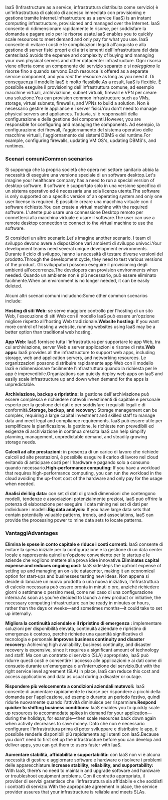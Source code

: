 <span data-ttu-id="e130a-101">IaaS (Infrastructure as a service, infrastruttura distribuita come servizio) è un'infrastruttura di calcolo di accesso immediato con provisioning e gestione tramite Internet.</span><span class="sxs-lookup"><span data-stu-id="e130a-101">Infrastructure as a service (IaaS) is an instant computing infrastructure, provisioned and managed over the Internet.</span></span> <span data-ttu-id="e130a-102">IaaS consente di ridimensionare rapidamente le risorse, per soddisfare la domanda e pagare solo per le risorse usate.</span><span class="sxs-lookup"><span data-stu-id="e130a-102">IaaS enables you to quickly scale resources to meet demand and only pay for what you use.</span></span> <span data-ttu-id="e130a-103">IaaS consente di evitare i costi e le complicazioni legati all'acquisto e alla gestione di server fisici propri e di altri elementi dell'infrastruttura del data center.</span><span class="sxs-lookup"><span data-stu-id="e130a-103">IaaS avoids the expense and complexity of buying and managing your own physical servers and other datacenter infrastructure.</span></span> <span data-ttu-id="e130a-104">Ogni risorsa viene offerta come un componente del servizio separato e si *noleggiano* le risorse fino a quando servono.</span><span class="sxs-lookup"><span data-stu-id="e130a-104">Each resource is offered as a separate service component, and you *rent* the resource as long as you need it.</span></span> <span data-ttu-id="e130a-105">Di conseguenza il modello IaaS è molto flessibile.</span><span class="sxs-lookup"><span data-stu-id="e130a-105">As a result, IaaS is flexible.</span></span> <span data-ttu-id="e130a-106">È possibile eseguire il provisioning dell'infrastruttura comune, ad esempio macchine virtuali, archiviazione, subnet virtuali, firewall e VPN per creare una soluzione.</span><span class="sxs-lookup"><span data-stu-id="e130a-106">You can provision common infrastructure such as VMs, storage, virtual subnets, firewalls, and VPNs to build a solution.</span></span> <span data-ttu-id="e130a-107">Non è necessario gestire le appliance e i server fisici.</span><span class="sxs-lookup"><span data-stu-id="e130a-107">You don't need to manage physical servers and appliances.</span></span> <span data-ttu-id="e130a-108">Tuttavia, si è responsabili della configurazione e della gestione dei componenti.</span><span class="sxs-lookup"><span data-stu-id="e130a-108">However, you are responsible for configuring and managing the components.</span></span> <span data-ttu-id="e130a-109">Ad esempio, la configurazione dei firewall, l'aggiornamento del sistema operativo delle macchine virtuali, l'aggiornamento dei sistemi DBMS e dei runtime.</span><span class="sxs-lookup"><span data-stu-id="e130a-109">For example, configuring firewalls, updating VM OS's, updating DBMS's, and runtimes.</span></span>

### <a name="common-scenarios"></a><span data-ttu-id="e130a-110">Scenari comuni</span><span class="sxs-lookup"><span data-stu-id="e130a-110">Common scenarios</span></span> 

<span data-ttu-id="e130a-111">Si supponga che la propria società che opera nel settore sanitario abbia la necessità di eseguire una versione speciale di un software desktop.</span><span class="sxs-lookup"><span data-stu-id="e130a-111">Let's imagine your healthcare company has a need to run a special version of desktop software.</span></span> <span data-ttu-id="e130a-112">Il software è supportato solo in una versione specifica di un sistema operativo ed è necessaria una sola licenza utente.</span><span class="sxs-lookup"><span data-stu-id="e130a-112">The software is only supported on a specific version of an operating system and only one user license is required.</span></span> <span data-ttu-id="e130a-113">È possibile creare una macchina virtuale con il software richiesto.</span><span class="sxs-lookup"><span data-stu-id="e130a-113">You can create a virtual machine with the required software.</span></span> <span data-ttu-id="e130a-114">L'utente può usare una connessione Desktop remoto per connettersi alla macchina virtuale e usare il software.</span><span class="sxs-lookup"><span data-stu-id="e130a-114">The user can use a remote desktop connection to connect to the virtual machine to use the software.</span></span>

<span data-ttu-id="e130a-115">Si consideri un altro scenario.</span><span class="sxs-lookup"><span data-stu-id="e130a-115">Let's imagine another scenario.</span></span> <span data-ttu-id="e130a-116">I team di sviluppo devono avere a disposizione vari ambienti di sviluppo univoci.</span><span class="sxs-lookup"><span data-stu-id="e130a-116">Your development teams need several unique development environments.</span></span> <span data-ttu-id="e130a-117">Durante il ciclo di sviluppo, hanno la necessità di testare diverse versioni del prodotto.</span><span class="sxs-lookup"><span data-stu-id="e130a-117">Through the development cycle, they need to test various versions of the product.</span></span> <span data-ttu-id="e130a-118">Gli sviluppatori possono eseguire il provisioning degli ambienti all'occorrenza.</span><span class="sxs-lookup"><span data-stu-id="e130a-118">The developers can provision environments when needed.</span></span> <span data-ttu-id="e130a-119">Quando un ambiente non è più necessario, può essere eliminato facilmente.</span><span class="sxs-lookup"><span data-stu-id="e130a-119">When an environment is no longer needed, it can be easily deleted.</span></span>

<span data-ttu-id="e130a-120">Alcuni altri scenari comuni includono:</span><span class="sxs-lookup"><span data-stu-id="e130a-120">Some other common scenarios include:</span></span>

<span data-ttu-id="e130a-121">**Hosting di siti Web:** se serve maggiore controllo per l'hosting di un sito Web, l'esecuzione di siti Web con il modello IaaS può essere un'opzione migliore rispetto all'hosting Web tradizionale.</span><span class="sxs-lookup"><span data-stu-id="e130a-121">**Website hosting:** If you want more control of hosting a website, running websites using IaaS may be a better option than traditional web hosting.</span></span>

<span data-ttu-id="e130a-122">**App Web:** IaaS fornisce tutta l'infrastruttura per supportare le app Web, tra cui archiviazione, server Web e server applicazioni e risorse di rete.</span><span class="sxs-lookup"><span data-stu-id="e130a-122">**Web apps:** IaaS provides all the infrastructure to support web apps, including storage, web and application servers, and networking resources.</span></span> <span data-ttu-id="e130a-123">Le organizzazioni possono distribuire rapidamente app Web con il modello IaaS e ridimensionare facilmente l'infrastruttura quando la richiesta per le app è imprevedibile.</span><span class="sxs-lookup"><span data-stu-id="e130a-123">Organizations can quickly deploy web apps on IaaS and easily scale infrastructure up and down when demand for the apps is unpredictable.</span></span>

<span data-ttu-id="e130a-124">**Archiviazione, backup e ripristino:** la gestione dell'archiviazione può essere complessa e richiedere notevoli investimenti di capitale e personale esperto per la gestione dei dati e per soddisfare i requisiti legali e di conformità.</span><span class="sxs-lookup"><span data-stu-id="e130a-124">**Storage, backup, and recovery:** Storage management can be complex, requiring a large capital investment and skilled staff to manage data and meet legal and compliance requirements.</span></span> <span data-ttu-id="e130a-125">IaaS può essere utile per semplificare la pianificazione, la gestione, le richieste non prevedibili ed esigenze di archiviazione in continua crescita.</span><span class="sxs-lookup"><span data-stu-id="e130a-125">IaaS can help simplify planning, management, unpredictable demand, and steadily growing storage needs.</span></span>

<span data-ttu-id="e130a-126">**Calcoli ad alte prestazioni:** in presenza di un carico di lavoro che richiede calcoli ad alte prestazioni, è possibile eseguire il carico di lavoro nel cloud evitando di anticipare costi per l'hardware e pagando solo a consumo quando necessario.</span><span class="sxs-lookup"><span data-stu-id="e130a-126">**High-performance computing:** If you have a workload that requires high-performance computing, you can run the workload in the cloud avoiding the up-front cost of the hardware and only pay for the usage when needed.</span></span> 

<span data-ttu-id="e130a-127">**Analisi dei big data:** con set di dati di grandi dimensioni che contengono modelli, tendenze e associazioni potenzialmente preziosi, IaaS può offrire la potenza di elaborazione per eseguire il data mining nei set di dati per individuare i modelli.</span><span class="sxs-lookup"><span data-stu-id="e130a-127">**Big data analysis:** If you have large data sets that contain potentially valuable patterns, trends, and associations, IaaS can provide the processing power to mine data sets to locate patterns.</span></span>

### <a name="advantages"></a><span data-ttu-id="e130a-128">Vantaggi</span><span class="sxs-lookup"><span data-stu-id="e130a-128">Advantages</span></span>

<span data-ttu-id="e130a-129">**Elimina le spese in conto capitale e riduce i costi correnti:** IaaS consente di evitare la spesa iniziale per la configurazione e la gestione di un data center locale e rappresenta quindi un'opzione conveniente per le startup e le aziende che vogliono mettere alla prova idee innovative.</span><span class="sxs-lookup"><span data-stu-id="e130a-129">**Eliminates capital expense and reduces ongoing cost:** IaaS sidesteps the upfront expense of setting up and managing an on-site datacenter, making it an economical option for start-ups and businesses testing new ideas.</span></span> <span data-ttu-id="e130a-130">Non appena si decide di lanciare un nuovo prodotto o una nuova iniziativa, l'infrastruttura di calcolo necessaria può essere pronta in minuti o ore, anziché richiedere giorni o settimane o persino mesi, come nel caso di una configurazione interna.</span><span class="sxs-lookup"><span data-stu-id="e130a-130">As soon as you’ve decided to launch a new product or initiative, the necessary computing infrastructure can be ready in minutes or hours, rather than the days or weeks—and sometimes months—it could take to set up internally.</span></span>

<span data-ttu-id="e130a-131">**Migliora la continuità aziendale e il ripristino di emergenza :** implementare soluzioni per disponibilità elevata, continuità aziendale e ripristino di emergenza è costoso, perché richiede una quantità significativa di tecnologia e personale.</span><span class="sxs-lookup"><span data-stu-id="e130a-131">**Improves business continuity and disaster recovery:** Achieving high availability, business continuity, and disaster recovery is expensive, since it requires a significant amount of technology and staff.</span></span> <span data-ttu-id="e130a-132">Ma con un contratto di servizio (SLA) appropriato, IaaS può ridurre questi costi e consentire l'accesso alle applicazioni e ai dati come di consueto durante un'emergenza o un'interruzione del servizio.</span><span class="sxs-lookup"><span data-stu-id="e130a-132">But with the right service level agreement (SLA) in place, IaaS can reduce this cost and access applications and data as usual during a disaster or outage.</span></span>

<span data-ttu-id="e130a-133">**Rispondere più velocemente a condizioni aziendali mutevoli:** IaaS consente di aumentare rapidamente le risorse per rispondere a picchi della domanda per l'applicazione, ad esempio durante un periodo festivo, quindi ridurle nuovamente quando l'attività diminuisce per risparmiare.</span><span class="sxs-lookup"><span data-stu-id="e130a-133">**Respond quicker to shifting business conditions:** IaaS enables you to quickly scale up resources to accommodate spikes in demand for your application— during the holidays, for example—then scale resources back down again when activity decreases to save money.</span></span> <span data-ttu-id="e130a-134">Dato che non è necessario configurare l'infrastruttura prima di poter sviluppare e distribuire le app, è possibile renderle disponibili più rapidamente agli utenti con IaaS.</span><span class="sxs-lookup"><span data-stu-id="e130a-134">Because you don’t need to first set up the infrastructure before you can develop and deliver apps, you can get them to users faster with IaaS.</span></span>

<span data-ttu-id="e130a-135">**Aumentare stabilità, affidabilità e supportabilità:** con IaaS non vi è alcuna necessità di gestire e aggiornare software e hardware o risolvere i problemi delle apparecchiature.</span><span class="sxs-lookup"><span data-stu-id="e130a-135">**Increase stability, reliability, and supportability:** With IaaS, there’s no need to maintain and upgrade software and hardware or troubleshoot equipment problems.</span></span> <span data-ttu-id="e130a-136">Con il contratto appropriato, il provider di servizi garantisce che l'infrastruttura sia affidabile e che soddisfi i contratti di servizio.</span><span class="sxs-lookup"><span data-stu-id="e130a-136">With the appropriate agreement in place, the service provider assures that your infrastructure is reliable and meets SLAs.</span></span>
